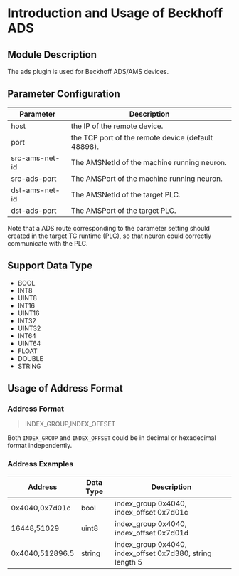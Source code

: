 # Introduction and Usage of Beckhoff ADS

## Module Description

The ads plugin is used for Beckhoff ADS/AMS devices.

## Parameter Configuration

| Parameter       | Description                                                  |
| --------------- | ------------------------------------------------------------ |
| host            | the IP of the remote device.                                 |
| port            | the TCP port of the remote device (default 48898).           |
| src-ams-net-id  | The AMSNetId of the machine running neuron.                  |
| src-ads-port    | The AMSPort of the machine running neuron.                   |
| dst-ams-net-id  | The AMSNetId of the target PLC.                              |
| dst-ads-port    | The AMSPort of the target PLC.                               |

Note that a ADS route corresponding to the parameter setting should created in the
target TC runtime (PLC), so that neuron could correctly communicate with the PLC.

## Support Data Type

* BOOL
* INT8
* UINT8
* INT16
* UINT16
* INT32
* UINT32
* INT64
* UINT64
* FLOAT
* DOUBLE
* STRING

## Usage of Address Format

### Address Format

> INDEX_GROUP,INDEX_OFFSET</span>

Both `INDEX_GROUP` and `INDEX_OFFSET` could be in decimal or hexadecimal format independently.

### Address Examples

| Address         | Data Type          | Description                                               |
| --------------- | ------------------ | --------------------------------------------------------- |
| 0x4040,0x7d01c  | bool               | index_group 0x4040, index_offset 0x7d01c                  |
| 16448,51029     | uint8              | index_group 0x4040, index_offset 0x7d01d                  |
| 0x4040,512896.5 | string             | index_group 0x4040, index_offset 0x7d380, string length 5 |
